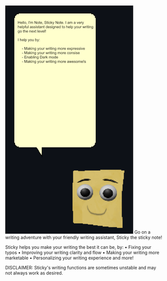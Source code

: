 ![ezcv logo](https://github.com/4t0m15/StickyKeys/blob/61a5004e56465907f51957d3b1ac66fff8ff376c/ReadmeImages/StickyNote%20dark%20mode.png)
Go on a writing adventure with your friendly writing assistant, Sticky the sticky note!

Sticky helps you make your writing the best it can be, by:
• Fixing your typos
• Improving your writing clarity and flow
• Making your writing more marketable
• Personalizing your writing experience
and more!

DISCLAIMER: Sticky's writing functions are sometimes unstable and may not always work as desired.
